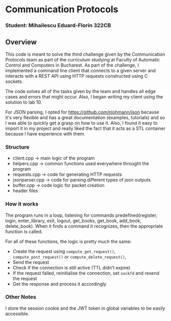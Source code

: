 # Communication Protocols
### Student: Mihailescu Eduard-Florin 322CB

## Overview
This code is meant to solve the third challenge given by the Communication Protocols team
as part of the curriculum studying at Faculty of Automatic Control and Computers 
in Bucharest. 
As part of the challenge, I implemented a command line client that connects to a given server
and interacts with a REST API using HTTP requests constructed using C sockets.

The code solves all of the tasks given by the team and handles all edge cases and errors that might occur.
Also, I began writing my client using the solution to lab 10. 

For JSON parsing, I opted for https://github.com/nlohmann/json because it's very flexible and has
a great documentation (examples, tutorials) and so I was able to quickly get a grasp on how to use it.
Also, I found it easy to import it in my project and really liked the fact that it acts as a STL container
because I have experience with them.

### Structure
-   client.cpp -> main logic of the program
-   helpers.cpp -> common functions used everywhere throught the program
-   requests.cpp -> code for generating HTTP requests
-   jsonparser.cpp -> code for parsing different types of json outputs
-   buffer.cpp -> code logic for packet creation
-   header files

### How it works
The program runs in a loop, listening for commands predefined(register, login,
enter_library, exit, logout, get_books, get_book, add_book, delete_book).
When it finds a command it recognizes, then the appropriate function is called.

For all of these functions, the logic is pretty much the same:
-   Create the request using `compute_get_request()`, `compute_post_request()` or `compute_delete_request()`, 
-   Send the request
-   Check if the connection is still active (TTL didn't expire)
-   If the request failed, reinitialise the connection, set `sockfd` and resend the request
-   Get the response and process it accordingly

### Other Notes
I store the session cookie and the JWT token in global variables to be easily accessible.


